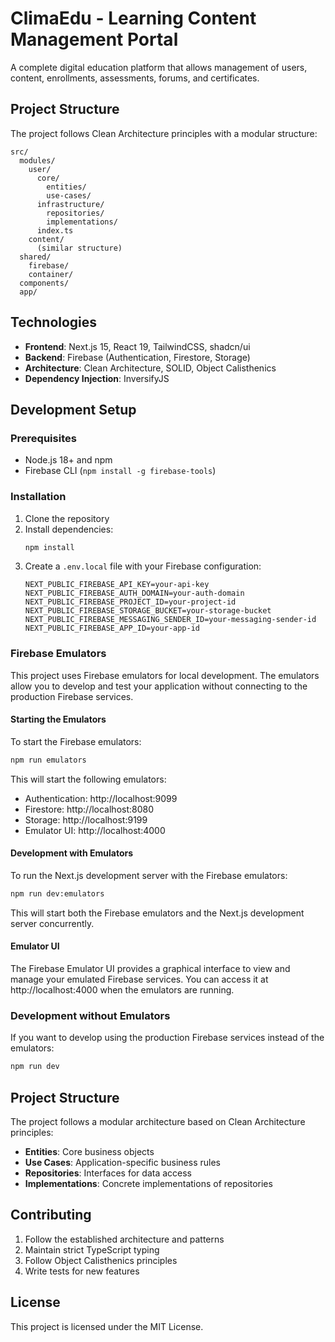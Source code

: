 # ClimaEdu - Learning Content Management Portal

A complete digital education platform that allows management of users, content, enrollments, assessments, forums, and certificates.

## Project Structure

The project follows Clean Architecture principles with a modular structure:

```
src/
  modules/
    user/
      core/
        entities/
        use-cases/
      infrastructure/
        repositories/
        implementations/
      index.ts
    content/
      (similar structure)
  shared/
    firebase/
    container/
  components/
  app/
```

## Technologies

- **Frontend**: Next.js 15, React 19, TailwindCSS, shadcn/ui
- **Backend**: Firebase (Authentication, Firestore, Storage)
- **Architecture**: Clean Architecture, SOLID, Object Calisthenics
- **Dependency Injection**: InversifyJS

## Development Setup

### Prerequisites

- Node.js 18+ and npm
- Firebase CLI (`npm install -g firebase-tools`)

### Installation

1. Clone the repository
2. Install dependencies:
   ```bash
   npm install
   ```
3. Create a `.env.local` file with your Firebase configuration:
   ```
   NEXT_PUBLIC_FIREBASE_API_KEY=your-api-key
   NEXT_PUBLIC_FIREBASE_AUTH_DOMAIN=your-auth-domain
   NEXT_PUBLIC_FIREBASE_PROJECT_ID=your-project-id
   NEXT_PUBLIC_FIREBASE_STORAGE_BUCKET=your-storage-bucket
   NEXT_PUBLIC_FIREBASE_MESSAGING_SENDER_ID=your-messaging-sender-id
   NEXT_PUBLIC_FIREBASE_APP_ID=your-app-id
   ```

### Firebase Emulators

This project uses Firebase emulators for local development. The emulators allow you to develop and test your application without connecting to the production Firebase services.

#### Starting the Emulators

To start the Firebase emulators:

```bash
npm run emulators
```

This will start the following emulators:
- Authentication: http://localhost:9099
- Firestore: http://localhost:8080
- Storage: http://localhost:9199
- Emulator UI: http://localhost:4000

#### Development with Emulators

To run the Next.js development server with the Firebase emulators:

```bash
npm run dev:emulators
```

This will start both the Firebase emulators and the Next.js development server concurrently.

#### Emulator UI

The Firebase Emulator UI provides a graphical interface to view and manage your emulated Firebase services. You can access it at http://localhost:4000 when the emulators are running.

### Development without Emulators

If you want to develop using the production Firebase services instead of the emulators:

```bash
npm run dev
```

## Project Structure

The project follows a modular architecture based on Clean Architecture principles:

- **Entities**: Core business objects
- **Use Cases**: Application-specific business rules
- **Repositories**: Interfaces for data access
- **Implementations**: Concrete implementations of repositories

## Contributing

1. Follow the established architecture and patterns
2. Maintain strict TypeScript typing
3. Follow Object Calisthenics principles
4. Write tests for new features

## License

This project is licensed under the MIT License.
